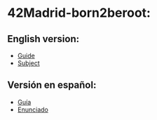 # 42Madrid-born2beroot:

## English version:
- [Guide](./guide.md)
- [Subject](./.info/en.subject.pdf)

## Versión en español:
- [Guía](./guia.md)
- [Enunciado](./.info/es.subject.pdf)

